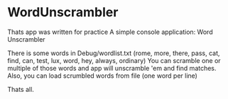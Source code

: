 # WordUnscrambler
Thats app was written for practice
A simple console application: Word Unscrambler

There is some words in Debug/wordlist.txt (rome, more, there, pass, cat, find, can, test, lux, word, hey, always, ordinary)
You can scramble one or multiple of those words and app will unscramble 'em and find matches.
Also, you can load scrumbled words from file (one word per line)

Thats all. 
